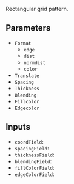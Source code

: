Rectangular grid pattern.

## Parameters

* `Format`
  * `edge`
  * `dist`
  * `normdist`
  * `color`
* `Translate`
* `Spacing`
* `Thickness`
* `Blending`
* `Fillcolor`
* `Edgecolor`

## Inputs

* `coordField`: 
* `spacingField`: 
* `thicknessField`: 
* `blendingField`: 
* `fillColorField`: 
* `edgeColorField`: 